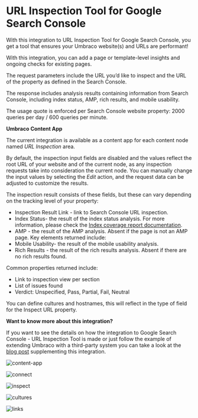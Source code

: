 # URL Inspection Tool for Google Search Console 

With this integration to URL Inspection Tool for Google Search Console, you get a tool that ensures your Umbraco website(s) and URLs are performant!

With this integration, you can add a page or template-level insights and ongoing checks for existing pages.

The request parameters include the URL you’d like to inspect and the URL of the property as defined in the Search Console.

The response includes analysis results containing information from Search Console, including index status, AMP, rich results, and mobile usability.

The usage quote is enforced per Search Console website property: 2000 queries per day / 600 queries per minute.

**Umbraco Content App**

The current integration is available as a content app for each content node named _URL Inspection_ area.  

By default, the inspection input fields are disabled and the values reflect the root URL of your website and of the current node, as any inspection requests take into consideration the current node. You can manually change the input values by selecting the _Edit_ action, and the request data can be adjusted to customize the results.

The inspection result consists of these fields, but these can vary depending on the tracking level of your property:
- Inspection Result Link - link to Search Console URL inspection. 
- Index Status- the result of the index status analysis. For more information, please check the [Index coverage report documentation](https://support.google.com/webmasters/answer/7440203).
- AMP - the result of the AMP analysis. Absent if the page is not an AMP page. Key elements returned include:
- Mobile Usability- the result of the mobile usability analysis.
- Rich Results - the result of the rich results analysis. Absent if there are no rich results found.

Common properties returned include:
- Link to inspection view per section
- List of issues found
- Verdict: Unspecified, Pass, Partial, Fail, Neutral

You can define cultures and hostnames, this will reflect in the type of field for the Inspect URL property.

**Want to know more about this integration?**

If you want to see the details on how the integration to Google Search Console - URL Inspection Tool is made or just follow the example of extending Umbraco with a third-party system you can take a look at the [blog post](https://umbraco.com/blog/integrating-umbraco-cms-with-google-search-console-url-inspection-tool/) supplementing this integration.

![content-app](https://github.com/umbraco/Umbraco.Cms.Integrations/blob/main/src/Umbraco.Cms.Integrations.SEO.GoogleSearchConsole.UrlInspectionTool/docs/images/content-app.png)

![connect](https://github.com/umbraco/Umbraco.Cms.Integrations/blob/main/src/Umbraco.Cms.Integrations.SEO.GoogleSearchConsole.UrlInspectionTool/docs/images/connect.png)

![inspect](https://github.com/umbraco/Umbraco.Cms.Integrations/blob/main/src/Umbraco.Cms.Integrations.SEO.GoogleSearchConsole.UrlInspectionTool/docs/images/inspect.png)

![cultures](https://github.com/umbraco/Umbraco.Cms.Integrations/blob/main/src/Umbraco.Cms.Integrations.SEO.GoogleSearchConsole.UrlInspectionTool/docs/images/cultures.png)

![links](https://github.com/umbraco/Umbraco.Cms.Integrations/blob/main/src/Umbraco.Cms.Integrations.SEO.GoogleSearchConsole.UrlInspectionTool/docs/images/links.png)